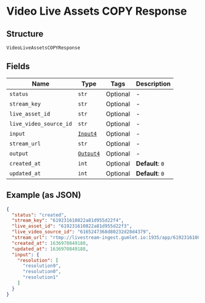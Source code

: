 
# Video Live Assets COPY Response

## Structure

`VideoLiveAssetsCOPYResponse`

## Fields

| Name | Type | Tags | Description |
|  --- | --- | --- | --- |
| `status` | `str` | Optional | - |
| `stream_key` | `str` | Optional | - |
| `live_asset_id` | `str` | Optional | - |
| `live_video_source_id` | `str` | Optional | - |
| `input` | [`Input4`](../../doc/models/input-4.md) | Optional | - |
| `stream_url` | `str` | Optional | - |
| `output` | [`Output4`](../../doc/models/output-4.md) | Optional | - |
| `created_at` | `int` | Optional | **Default**: `0` |
| `updated_at` | `int` | Optional | **Default**: `0` |

## Example (as JSON)

```json
{
  "status": "created",
  "stream_key": "619231610822a81d955d22f4",
  "live_asset_id": "619231610822a81d955d22f3",
  "live_video_source_id": "6165247368d80232d28d4379",
  "stream_url": "rtmp://livestream-ingest.gumlet.io:1935/app/619231610822a81d955d22f4",
  "created_at": 1636970849188,
  "updated_at": 1636970849188,
  "input": {
    "resolution": [
      "resolution9",
      "resolution0",
      "resolution1"
    ]
  }
}
```

